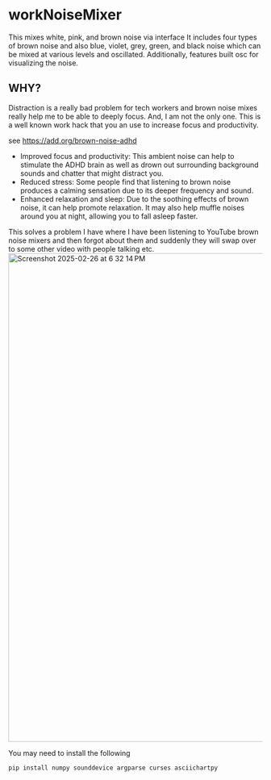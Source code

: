 # workNoiseMixer
This mixes white, pink, and brown noise via interface It includes four types of brown noise and also blue, violet, grey, green, and black noise which can be mixed at various levels and oscillated. Additionally, features built osc for visualizing the noise.

## WHY?  
Distraction is a really bad problem for tech workers and brown noise mixes really help me to be able to deeply focus. And, I am not the only one. This is a well known work hack that you an use to increase focus and productivity.

see https://add.org/brown-noise-adhd
- Improved focus and productivity: This ambient noise can help to stimulate the ADHD brain as well as drown out surrounding background sounds and chatter that might distract you.
- Reduced stress: Some people find that listening to brown noise produces a calming sensation due to its deeper frequency and sound.
- Enhanced relaxation and sleep: Due to the soothing effects of brown noise, it can help promote relaxation. It may also help muffle noises around you at night, allowing you to fall asleep faster.

This solves a problem I have where I have been listening to YouTube brown noise mixers and then forgot about them and suddenly they will swap over to some other video with people talking etc. 
<img width="969" alt="Screenshot 2025-02-26 at 6 32 14 PM" src="https://github.com/user-attachments/assets/7d86aa7d-bf06-4c90-a589-f0fbda9bce80" />

You may need to install the following

`pip install numpy sounddevice argparse curses asciichartpy`

